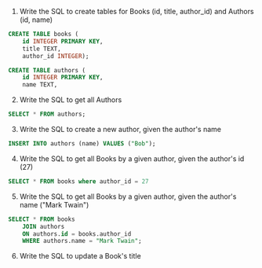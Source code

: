 1.  Write the SQL to create tables for Books (id, title, author_id) and Authors (id, name)

```sql
CREATE TABLE books (
    id INTEGER PRIMARY KEY,
    title TEXT,
    author_id INTEGER);
```

```sql
CREATE TABLE authors (
    id INTEGER PRIMARY KEY,
    name TEXT,
```

2.  Write the SQL to get all Authors

```sql
SELECT * FROM authors;
```

3.  Write the SQL to create a new author, given the author's name

```sql
INSERT INTO authors (name) VALUES ("Bob");
```

4.  Write the SQL to get all Books by a given author, given the author's id (27)
```sql
SELECT * FROM books where author_id = 27
```

5.  Write the SQL to get all Books by a given author, given the author's name ("Mark Twain")

```sql
SELECT * FROM books 
    JOIN authors 
    ON authors.id = books.author_id 
    WHERE authors.name = "Mark Twain"; 
```

6.  Write the SQL to update a Book's title
